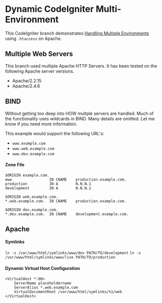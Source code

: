# Dynamic CodeIgniter Multi-Environment

This CodeIgniter branch demonstrates [Handling Multiple Environments](https://www.codeigniter.com/user_guide/general/environments.html) using `.htaccess` on Apache.

## Multiple Web Servers

This branch used multiple Apache HTTP Servers.  It has been tested on the following Apache server versions.

-  Apache/2.2.15
-  Apache/2.4.6


## BIND

Without getting too deep into HOW multple servers are handled.  Much of the functionality uses wildcards in BIND.  Many details are omitted.  Let me know if you need more information.

This example would support the following URL's:

- `www.example.com`
- `www.web.example.com`
- `www.dev.example.com`

#### Zone File
```
$ORIGIN example.com.
www					IN CNAME    production.example.com.
production			IN A    	N.N.N.1
development			IN A    	N.N.N.2

$ORIGIN web.example.com.
*.web.example.com.  IN CNAME    production.example.com.

$ORIGIN dev.example.com.
*.dev.example.com.  IN CNAME    development.example.com.
```
## Apache

#### Symlinks

`ln -s /var/www/html/symlinks/www/dev PATH/TO/development`
`ln -s /var/www/html/symlinks/www/live PATH/TO/production`

#### Dynamic Virtual Host Configuration
```
<VirtualHost *:80>
    ServerName placeholdername
    ServerAlias *.web.example.com
    VirtualDocumentRoot /var/www/html/symlinks/%1/web
</VirtualHost>
```